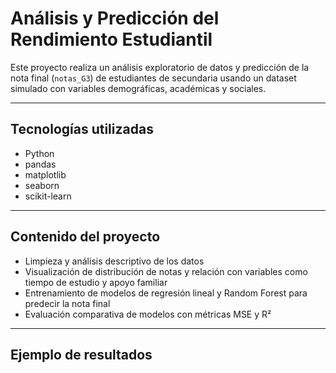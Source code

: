 # Análisis y Predicción del Rendimiento Estudiantil

Este proyecto realiza un análisis exploratorio de datos y predicción de la nota final (`notas_G3`) de estudiantes de secundaria usando un dataset simulado con variables demográficas, académicas y sociales.

---

## Tecnologías utilizadas

- Python
- pandas
- matplotlib
- seaborn
- scikit-learn

---

## Contenido del proyecto

- Limpieza y análisis descriptivo de los datos
- Visualización de distribución de notas y relación con variables como tiempo de estudio y apoyo familiar
- Entrenamiento de modelos de regresión lineal y Random Forest para predecir la nota final
- Evaluación comparativa de modelos con métricas MSE y R²

---

## Ejemplo de resultados


